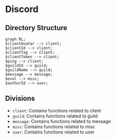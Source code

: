 # Discord

## Directory Structure

```mermaid
graph RL;
$clientAvatar --> client;
$clientId --> client;
$clientTag --> client;
$clientToken --> client;
$ping --> client;
$guildId --> guild;
$guildName --> guild;
$message --> message;
$eval --> misc;
$authorId --> user;

```

## Divisions

 - `client`: Contains functions related to client
 - `guild`: Contains functions related to guild
 - `message`: Contains functions related to message
 - `misc`: Contains functions related to misc
 - `user`: Contains functions related to user
